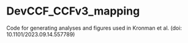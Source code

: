 # DevCCF_CCFv3_mapping
Code for generating analyses and figures used in Kronman et al. (doi: 10.1101/2023.09.14.557789)
